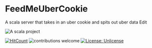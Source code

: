 # FeedMeUberCookie
A scala server that takes in an uber cookie and spits out uber data Edit

![A scala project](https://i.imgur.com/VdpZ4YQ.png)

[![HitCount](http://hits.dwyl.io/sguzman/UberData.svg)](http://hits.dwyl.io/sguzman/UberData)
![contributions welcome](https://img.shields.io/badge/contributions-welcome-brightgreen.svg?style=flat)
[![License: Unlicense](https://img.shields.io/badge/license-Unlicense-blue.svg)](http://unlicense.org/)